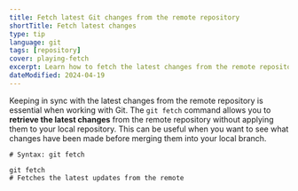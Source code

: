 ```yaml
---
title: Fetch latest Git changes from the remote repository
shortTitle: Fetch latest changes
type: tip
language: git
tags: [repository]
cover: playing-fetch
excerpt: Learn how to fetch the latest changes from the remote repository in Git and keep your local repository up to date.
dateModified: 2024-04-19
---
```


Keeping in sync with the latest changes from the remote repository is essential when working with Git. The `git fetch` command allows you to **retrieve the latest changes** from the remote repository without applying them to your local repository. This can be useful when you want to see what changes have been made before merging them into your local branch.

```shell
# Syntax: git fetch

git fetch
# Fetches the latest updates from the remote
```
